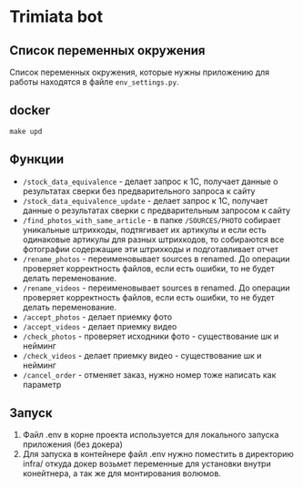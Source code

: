 # Trimiata bot


## Список переменных окружения
Список переменных окружения, которые нужны приложению для работы находятся в файле `env_settings.py`.

## docker
`make upd`

## Функции
* `/stock_data_equivalence` - делает запрос к 1С, получает данные о результатах сверки без предварительного запроса к сайту
* `/stock_data_equivalence_update` - делает запрос к 1С, получает данные о результатах сверки с предварительным запросом к сайту
* `/find_photos_with_same_article` - в папке `/SOURCES/PHOTO` собирает уникальные штрихкоды, подтягивает их артикулы и если есть одинаковые артикулы для разных штрихкодов, то собираются все фотографии содержащие эти штрихкоды и подготавливает отчет
* `/rename_photos` - переименовывает sources в renamed. До операции проверяет корректность файлов, если есть ошибки, то не будет делать переменование.
* `/rename_videos` - переименовывает sources в renamed. До операции проверяет корректность файлов, если есть ошибки, то не будет делать переменование.
* `/accept_photos` - делает приемку фото
* `/accept_videos` - делает приемку видео
* `/check_photos` - проверяет исходники фото - существование шк и нейминг
* `/check_videos` - делает приемку видео - существование шк и нейминг
* `/cancel_order` - отменяет заказ, нужно номер тоже написать как параметр

## Запуск
1. Файл .env в корне проекта используется для локального запуска приложения (без докера)
2. Для запуска в контейнере файл .env нужно поместить в директорию infra/ откуда докер возьмет переменные для установки внутри конейтнера, а так же для монтирования волюмов.